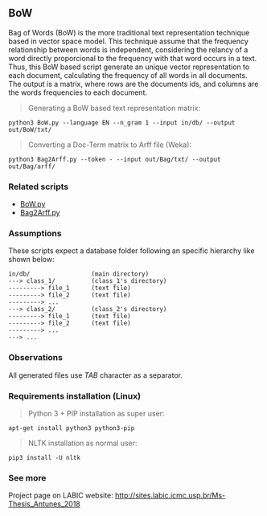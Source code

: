 ## BoW
Bag of Words (BoW) is the more traditional text representation technique based in vector space model. This technique assume that the frequency relationship between words is independent, considering the relancy of a word directly proporcional to the frequency with that word occurs in a text. Thus, this BoW based script generate an unique vector representation to each document, calculating the frequency of all words in all documents. The output is a matrix, where rows are the documents ids, and columns are the words frequencies to each document.
> Generating a BoW based text representation matrix:
```
python3 BoW.py --language EN --n_gram 1 --input in/db/ --output out/BoW/txt/
```
> Converting a Doc-Term matrix to Arff file (Weka):
```
python3 Bag2Arff.py --token - --input out/Bag/txt/ --output out/Bag/arff/
```


### Related scripts
* [BoW.py](https://github.com/joao8tunes/BoW/blob/master/BoW.py)
* [Bag2Arff.py](https://github.com/joao8tunes/Bag2Arff/blob/master/Bag2Arff.py)


### Assumptions
These scripts expect a database folder following an specific hierarchy like shown below:
```
in/db/                 (main directory)
---> class_1/          (class_1's directory)
---------> file_1      (text file)
---------> file_2      (text file)
---------> ...
---> class_2/          (class_2's directory)
---------> file_1      (text file)
---------> file_2      (text file)
---------> ...
---> ...
```


### Observations
All generated files use *TAB* character as a separator.


### Requirements installation (Linux)
> Python 3 + PIP installation as super user:
```
apt-get install python3 python3-pip
```
> NLTK installation as normal user:
```
pip3 install -U nltk
```


### See more
Project page on LABIC website: http://sites.labic.icmc.usp.br/Ms-Thesis_Antunes_2018